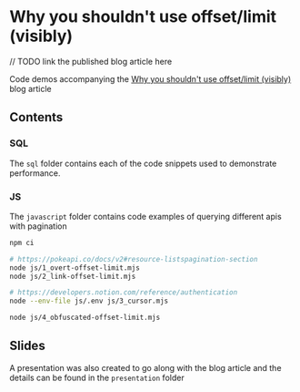 # Why you shouldn't use offset/limit (visibly)

// TODO link the published blog article here

Code demos accompanying the [Why you shouldn't use offset/limit (visibly)](https://invariablyabandoned.com) blog article

## Contents

### SQL

The `sql` folder contains each of the code snippets used to demonstrate performance.


### JS

The `javascript` folder contains code examples of querying different apis with pagination

```sh
npm ci

# https://pokeapi.co/docs/v2#resource-listspagination-section
node js/1_overt-offset-limit.mjs
node js/2_link-offset-limit.mjs

# https://developers.notion.com/reference/authentication
node --env-file js/.env js/3_cursor.mjs

node js/4_obfuscated-offset-limit.mjs
```

## Slides

A presentation was also created to go along with the blog article and the details can be found in the `presentation` folder
